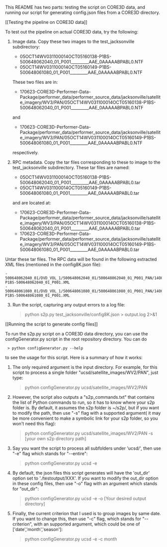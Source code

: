 This README has two parts: testing the script on CORE3D data, and
running our script for generating config.json files from a CORE3D
directory.

[[Testing the pipeline on CORE3D data]]

To test out the pipeline on actual CORE3D data, try the following:

 1. Image data. Copy these two images to the test_jacksonville
    subdirectory:

      - 05OCT14WV031100014OCT05160138-P1BS-500648062040_01_P001_________AAE_0AAAAABPABL0.NTF
      - 05OCT14WV031100014OCT05160149-P1BS-500648061080_01_P001_________AAE_0AAAAABPABL0.NTF

    These two files are in:
      - 170623-CORE3D-Performer-Data-Package/performer_data/performer_source_data/jacksonville/satellite_imagery/WV3/PAN/05OCT14WV031100014OCT05160138-P1BS-500648062040_01_P001_________AAE_0AAAAABPABL0.NTF

      and

      - 170623-CORE3D-Performer-Data-Package/performer_data/performer_source_data/jacksonville/satellite_imagery/WV3/PAN/05OCT14WV031100014OCT05160149-P1BS-500648061080_01_P001_________AAE_0AAAAABPABL0.NTF

      respectively.

 2. RPC metadata. Copy the tar files corresponding to these to image 
    to the test_jacksonville subdirectory. These tar files are named:

      - 05OCT14WV031100014OCT05160138-P1BS-500648062040_01_P001_________AAE_0AAAAABPABL0.tar
      - 05OCT14WV031100014OCT05160149-P1BS-500648061080_01_P001_________AAE_0AAAAABPABL0.tar

    and are located at:

      - 170623-CORE3D-Performer-Data-Package/performer_data/performer_source_data/jacksonville/satellite_imagery/WV3/PAN/05OCT14WV031100014OCT05160138-P1BS-500648062040_01_P001_________AAE_0AAAAABPABL0.tar
      - 170623-CORE3D-Performer-Data-Package/performer_data/performer_source_data/jacksonville/satellite_imagery/WV3/PAN/05OCT14WV031100014OCT05160149-P1BS-500648061080_01_P001_________AAE_0AAAAABPABL0.tar

   Untar these tar files. The RPC data will be found in the following
   extracted XML files (mentioned in the config8K.json file):

    - 500648062040_01/DVD_VOL_1/500648062040_01/500648062040_01_P001_PAN/14OCT05160138-P1BS-500648062040_01_P001.XML
    - 500648061080_01/DVD_VOL_1/500648061080_01/500648061080_01_P001_PAN/14OCT05160149-P1BS-500648061080_01_P001.XML

 3. Run the script, capturing any output errors to a log file:

     > python s2p.py test_jacksonville/config8K.json > output.log 2>&1

[[Running the script to generate config files]]

To run the s2p.py script on a CORE3D data directory, you can use the
configGenerator.py script in the root repository directory. You can do 

     > python configGenerator.py --help

to see the usage for this script. Here is a summary of how it works:

  1. The only required argument is the input directory. For example,
     for this script to process a single folder
     "ucsd/satellite_images/WV2/PAN", just type:

     >  python configGenerator.py ucsd/satellite_images/WV2/PAN

  2. However, the script also outputs a "s2p_commands.txt" that
     contains the list of Python commands to run, so it has to know
     where your s2p folder is. By default, it assumes the s2p folder
     is ~/s2p/, but if you want to modify the path, then use "-s" flag
     with a supported argument( it may be more convenient to make a
     symbolic link for your s2p folder, so you won't need this flag):

     > python configGenerator.py ucsd/satellite_images/WV2/PAN -s [your
       own s2p directory path]

  3. Say you want the script to process all subfolders under 'ucsd/',
     then use "-e" flag which stands for "--entire":

     > python configGenerator.py ucsd -e

  4. By default, the json files this script generates will have the
     'out_dir' option set to './testoutput/XXX'. If you want to modify the
     out_dir option in these config files, then use "-o" flag with an
     argument which stands for "out_dir":

     > python configGenerator.py ucsd -e -o [Your desired output
       directory]

  5. Finally, the current criterion that I used is to group images by
     same date. If you want to change this, then use "-c" flag, which
     stands for "--criterion", with an supported argument, which could
     be one of ['date','month','season']:

     > python configGenerator.py ucsd -e -c month    
